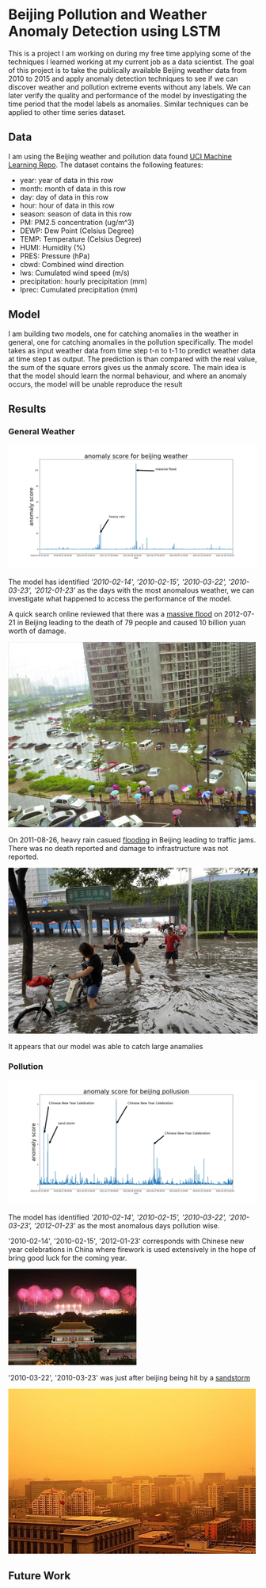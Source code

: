 
# Beijing Pollution and Weather Anomaly Detection using LSTM
 
This is a project I am working on during my free time applying some of the techniques I learned working at my current job as a data scientist. The goal of this project is to take the publically available Beijing weather data from 2010 to 2015 and apply anomaly detection techniques to see if we can discover weather and pollution extreme events without any labels. We can later verify the quality and performance of the model by investigating the time period that the model labels as anomalies. Similar techniques can be applied to other time series dataset.

## Data

I am using the Beijing weather and pollution data found [UCI Machine Learning Repo](https://archive.ics.uci.edu/ml/datasets/PM2.5+Data+of+Five+Chinese+Cities). The dataset contains the following features:
* year: year of data in this row 
* month: month of data in this row 
* day: day of data in this row 
* hour: hour of data in this row 
* season: season of data in this row 
* PM: PM2.5 concentration (ug/m^3) 
* DEWP: Dew Point (Celsius Degree) 
* TEMP: Temperature (Celsius Degree) 
* HUMI: Humidity (%) 
* PRES: Pressure (hPa) 
* cbwd: Combined wind direction 
* Iws: Cumulated wind speed (m/s) 
* precipitation: hourly precipitation (mm) 
* Iprec: Cumulated precipitation (mm)

## Model

I am building two models, one for catching anomalies in the weather in general, one for catching anomalies in the pollution specifically. The model takes as input weather data from time step t-n to t-1 to predict weather data at time step t as output. The prediction is than compared with the real value, the sum of the square errors gives us the anmaly score. The main idea is that the model should learn the normal behaviour, and where an anomaly occurs, the model will be unable reproduce the result

## Results

### General Weather 
![result weather](images/weather_train.png)

The model has identified *'2010-02-14', '2010-02-15', '2010-03-22', '2010-03-23', '2012-01-23'* as the days with the most anomalous weather, we can investigate what happened to access the performance of the model.

A quick search online reviewed that there was a [massive flood](https://en.wikipedia.org/wiki/July_2012_Beijing_flood) on 2012-07-21 in Beijing leading to the death of 79 people and caused 10 billion yuan worth of damage.

![2012 flood](images/2012flood.jpeg)

On 2011-08-26, heavy rain casued [flooding](http://www.chinadaily.com.cn/photo/2011-08/26/content_13198082.htm) in Beijing leading to traffic jams. There was no death reported and damage to infrastructure was not reported.

![2011 heavy rain](images/2012heavyrain.jpg)

It appears that our model was able to catch large anamalies


### Pollution 
![result pollution](images/pollution_train.png)

The model has identified *'2010-02-14', '2010-02-15', '2010-03-22', '2010-03-23', '2012-01-23'* as the most anomalous days pollution wise.

'2010-02-14', '2010-02-15', '2012-01-23' corresponds with Chinese new year celebrations in China where firework is used extensively in the hope of bring good luck for the coming year.

![chinese new year](images/firework.jpeg)

'2010-03-22', '2010-03-23' was just after beijing being hit by a [sandstorm](http://www.chinadaily.com.cn/china/2010-03/20/content_9617579.html)

![sandstorm](images/sandstorm.jpg)


## Future Work
